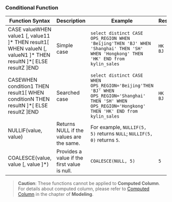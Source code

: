 ### Conditional Function

| Function Syntax                          | Description                               | Example                                  | Result         |
| ---------------------------------------- | ---------------------------------------- | ---------------------------------------- | -------------- |
| CASE valueWHEN value1 [, value11 ]* THEN result1[ WHEN valueN [, valueN1 ]* THEN resultN ]*[ ELSE resultZ ]END | Simple case                              | ```select distinct CASE OPS_REGION WHEN 'Beijing'THEN 'BJ' WHEN 'Shanghai' THEN 'SH' WHEN 'Hongkong' THEN 'HK' END from kylin_sales``` | ```HK SH BJ``` |
| CASEWHEN condition1 THEN result1[ WHEN conditionN THEN resultN ]*[ ELSE resultZ ]END | Searched case                            | ```select distinct CASE  WHEN OPS_REGION='Beijing'THEN 'BJ' WHEN OPS_REGION='Shanghai' THEN 'SH' WHEN OPS_REGION='Hongkong' THEN 'HK' END from kylin_sales``` | ```HK SH BJ``` |
| NULLIF(value, value)                     | Returns NULL if the values are the same. | For example, ```NULLIF(5, 5)``` returns ```NULL```; ```NULLIF(5, 0)``` returns ```5```. |                |
| COALESCE(value, value [, value ]*)       | Provides a value if the first value is null. | ```COALESCE(NULL, 5)```                  | ```5```        |

> **Caution**: These functions cannot be applied to **Computed Column**. For details about computed column, please refer to [Computed Column](../../model/computed_column/README.en.md) in the chapter of **Modeling**.
